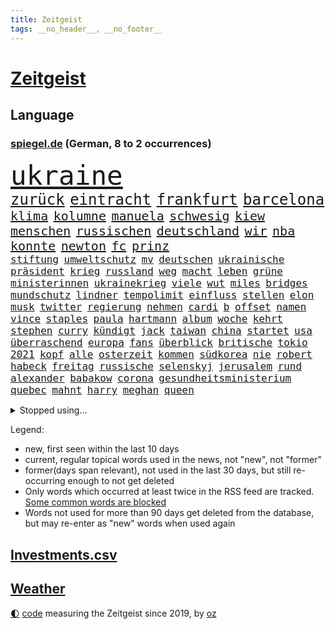 ```yaml
---
title: Zeitgeist
tags: __no_header__, __no_footer__
---
```


# [Zeitgeist](https://oliz.io/zeitgeist/)

## Language

<h3><a href="https://www.spiegel.de" target="_blank">spiegel.de</a> (German, 8 to 2 occurrences)</h3>
<p style="font-family:monospace">
<span style="font-size:32pt"><a href="news_links.html#ukraine" class="current">ukraine</a></span>
<br>
<span style="font-size:18pt"><a href="news_links.html#zurück" class="current">zurück</a></span>
<span style="font-size:18pt"><a href="news_links.html#eintracht" class="current">eintracht</a></span>
<span style="font-size:18pt"><a href="news_links.html#frankfurt" class="current">frankfurt</a></span>
<span style="font-size:18pt"><a href="news_links.html#barcelona" class="current">barcelona</a></span>
<br>
<span style="font-size:15pt"><a href="news_links.html#klima" class="current">klima</a></span>
<span style="font-size:15pt"><a href="news_links.html#kolumne" class="current">kolumne</a></span>
<span style="font-size:15pt"><a href="news_links.html#manuela" class="current">manuela</a></span>
<span style="font-size:15pt"><a href="news_links.html#schwesig" class="current">schwesig</a></span>
<span style="font-size:15pt"><a href="news_links.html#kiew" class="current">kiew</a></span>
<span style="font-size:15pt"><a href="news_links.html#menschen" class="current">menschen</a></span>
<span style="font-size:15pt"><a href="news_links.html#russischen" class="current">russischen</a></span>
<span style="font-size:15pt"><a href="news_links.html#deutschland" class="current">deutschland</a></span>
<span style="font-size:15pt"><a href="news_links.html#wir" class="current">wir</a></span>
<span style="font-size:15pt"><a href="news_links.html#nba" class="current">nba</a></span>
<span style="font-size:15pt"><a href="news_links.html#konnte" class="current">konnte</a></span>
<span style="font-size:15pt"><a href="news_links.html#newton" class="new">newton</a></span>
<span style="font-size:15pt"><a href="news_links.html#fc" class="current">fc</a></span>
<span style="font-size:15pt"><a href="news_links.html#prinz" class="current">prinz</a></span>
<br>
<span style="font-size:12pt"><a href="news_links.html#stiftung" class="current">stiftung</a></span>
<span style="font-size:12pt"><a href="news_links.html#umweltschutz" class="current">umweltschutz</a></span>
<span style="font-size:12pt"><a href="news_links.html#mv" class="current">mv</a></span>
<span style="font-size:12pt"><a href="news_links.html#deutschen" class="current">deutschen</a></span>
<span style="font-size:12pt"><a href="news_links.html#ukrainische" class="current">ukrainische</a></span>
<span style="font-size:12pt"><a href="news_links.html#präsident" class="current">präsident</a></span>
<span style="font-size:12pt"><a href="news_links.html#krieg" class="current">krieg</a></span>
<span style="font-size:12pt"><a href="news_links.html#russland" class="current">russland</a></span>
<span style="font-size:12pt"><a href="news_links.html#weg" class="current">weg</a></span>
<span style="font-size:12pt"><a href="news_links.html#macht" class="current">macht</a></span>
<span style="font-size:12pt"><a href="news_links.html#leben" class="current">leben</a></span>
<span style="font-size:12pt"><a href="news_links.html#grüne" class="current">grüne</a></span>
<span style="font-size:12pt"><a href="news_links.html#ministerinnen" class="current">ministerinnen</a></span>
<span style="font-size:12pt"><a href="news_links.html#ukrainekrieg" class="current">ukrainekrieg</a></span>
<span style="font-size:12pt"><a href="news_links.html#viele" class="current">viele</a></span>
<span style="font-size:12pt"><a href="news_links.html#wut" class="current">wut</a></span>
<span style="font-size:12pt"><a href="news_links.html#miles" class="new">miles</a></span>
<span style="font-size:12pt"><a href="news_links.html#bridges" class="new">bridges</a></span>
<span style="font-size:12pt"><a href="news_links.html#mundschutz" class="new">mundschutz</a></span>
<span style="font-size:12pt"><a href="news_links.html#lindner" class="current">lindner</a></span>
<span style="font-size:12pt"><a href="news_links.html#tempolimit" class="current">tempolimit</a></span>
<span style="font-size:12pt"><a href="news_links.html#einfluss" class="current">einfluss</a></span>
<span style="font-size:12pt"><a href="news_links.html#stellen" class="current">stellen</a></span>
<span style="font-size:12pt"><a href="news_links.html#elon" class="current">elon</a></span>
<span style="font-size:12pt"><a href="news_links.html#musk" class="current">musk</a></span>
<span style="font-size:12pt"><a href="news_links.html#twitter" class="current">twitter</a></span>
<span style="font-size:12pt"><a href="news_links.html#regierung" class="current">regierung</a></span>
<span style="font-size:12pt"><a href="news_links.html#nehmen" class="current">nehmen</a></span>
<span style="font-size:12pt"><a href="news_links.html#cardi" class="new">cardi</a></span>
<span style="font-size:12pt"><a href="news_links.html#b" class="new">b</a></span>
<span style="font-size:12pt"><a href="news_links.html#offset" class="new">offset</a></span>
<span style="font-size:12pt"><a href="news_links.html#namen" class="current">namen</a></span>
<span style="font-size:12pt"><a href="news_links.html#vince" class="new">vince</a></span>
<span style="font-size:12pt"><a href="news_links.html#staples" class="new">staples</a></span>
<span style="font-size:12pt"><a href="news_links.html#paula" class="current">paula</a></span>
<span style="font-size:12pt"><a href="news_links.html#hartmann" class="new">hartmann</a></span>
<span style="font-size:12pt"><a href="news_links.html#album" class="current">album</a></span>
<span style="font-size:12pt"><a href="news_links.html#woche" class="current">woche</a></span>
<span style="font-size:12pt"><a href="news_links.html#kehrt" class="current">kehrt</a></span>
<span style="font-size:12pt"><a href="news_links.html#stephen" class="current">stephen</a></span>
<span style="font-size:12pt"><a href="news_links.html#curry" class="current">curry</a></span>
<span style="font-size:12pt"><a href="news_links.html#kündigt" class="current">kündigt</a></span>
<span style="font-size:12pt"><a href="news_links.html#jack" class="new">jack</a></span>
<span style="font-size:12pt"><a href="news_links.html#taiwan" class="current">taiwan</a></span>
<span style="font-size:12pt"><a href="news_links.html#china" class="current">china</a></span>
<span style="font-size:12pt"><a href="news_links.html#startet" class="current">startet</a></span>
<span style="font-size:12pt"><a href="news_links.html#usa" class="current">usa</a></span>
<span style="font-size:12pt"><a href="news_links.html#überraschend" class="current">überraschend</a></span>
<span style="font-size:12pt"><a href="news_links.html#europa" class="current">europa</a></span>
<span style="font-size:12pt"><a href="news_links.html#fans" class="current">fans</a></span>
<span style="font-size:12pt"><a href="news_links.html#überblick" class="current">überblick</a></span>
<span style="font-size:12pt"><a href="news_links.html#britische" class="current">britische</a></span>
<span style="font-size:12pt"><a href="news_links.html#tokio" class="current">tokio</a></span>
<span style="font-size:12pt"><a href="news_links.html#2021" class="current">2021</a></span>
<span style="font-size:12pt"><a href="news_links.html#kopf" class="current">kopf</a></span>
<span style="font-size:12pt"><a href="news_links.html#alle" class="current">alle</a></span>
<span style="font-size:12pt"><a href="news_links.html#osterzeit" class="new">osterzeit</a></span>
<span style="font-size:12pt"><a href="news_links.html#kommen" class="current">kommen</a></span>
<span style="font-size:12pt"><a href="news_links.html#südkorea" class="current">südkorea</a></span>
<span style="font-size:12pt"><a href="news_links.html#nie" class="current">nie</a></span>
<span style="font-size:12pt"><a href="news_links.html#robert" class="current">robert</a></span>
<span style="font-size:12pt"><a href="news_links.html#habeck" class="current">habeck</a></span>
<span style="font-size:12pt"><a href="news_links.html#freitag" class="current">freitag</a></span>
<span style="font-size:12pt"><a href="news_links.html#russische" class="current">russische</a></span>
<span style="font-size:12pt"><a href="news_links.html#selenskyj" class="current">selenskyj</a></span>
<span style="font-size:12pt"><a href="news_links.html#jerusalem" class="current">jerusalem</a></span>
<span style="font-size:12pt"><a href="news_links.html#rund" class="current">rund</a></span>
<span style="font-size:12pt"><a href="news_links.html#alexander" class="current">alexander</a></span>
<span style="font-size:12pt"><a href="news_links.html#babakow" class="new">babakow</a></span>
<span style="font-size:12pt"><a href="news_links.html#corona" class="current">corona</a></span>
<span style="font-size:12pt"><a href="news_links.html#gesundheitsministerium" class="current">gesundheitsministerium</a></span>
<span style="font-size:12pt"><a href="news_links.html#quebec" class="current">quebec</a></span>
<span style="font-size:12pt"><a href="news_links.html#mahnt" class="current">mahnt</a></span>
<span style="font-size:12pt"><a href="news_links.html#harry" class="current">harry</a></span>
<span style="font-size:12pt"><a href="news_links.html#meghan" class="current">meghan</a></span>
<span style="font-size:12pt"><a href="news_links.html#queen" class="current">queen</a></span>
</p>
<details>
<summary>Stopped using...</summary>
<p class="former" style="font-size:12pt">
magdeburg(541) diskussion(540) müssten(540) sachsenanhalt(540) wirkte(540) beobachten(539) entdeckten(539) kita(539) scheinen(539) torjäger(539) treffer(539) zurzeit(539) anleger(538) bitten(538) dienst(538) löhne(538) sarscov2(538) angeklagte(537) behandlung(537) bewährung(537) depressionen(537) metern(537) teilte(537) wirecard(537) ausgebrochen(536) enger(536) entdecken(536) erteilt(536) geboren(536) geschäft(536) gesundheit(536) weiße(536) auskommen(535) behandelt(535) day(535) gelingt(535) ignoriert(535) schnelle(535) vergeblich(535) zweiter(535) alkohol(534) bewerber(534) coronatote(534) dominiert(534) eishockey(534) elektroauto(534) florian(534) hieß(534) kurzem(534) lohnt(534) lufthansa(534) rückt(534) steigender(534) stich(534) streng(534) anderes(533) schießt(533) senat(533) tom(533) verfassungsschutz(533) verstöße(533) überlegen(533) beleidigung(532) fahrzeug(532) gemeinde(532) joachim(532) namens(532) niederlagen(532) rutschen(532) spätestens(532) staats(532) verhandelt(532) wofür(532) zverev(532) ändert(532) 5(531) 80(531) bmw(531) breitet(531) durfte(531) egal(531) entgegen(531) entlässt(531) erscheinen(531) klaus(531) klimawandels(531) leichter(531) mangelt(531) preisen(531) spaniens(531) trainieren(531) you(531) zugunsten(531) zweifeln(531) badenwürttembergs(530) bestätigen(530) entwarnung(530) fenster(530) gerufen(530) investitionen(530) islamistischen(530) kritische(530) männern(530) super(530) gespielt(529) gigantische(529) hinterher(529) jüngeren(529) roboter(529) unterzahl(529) 12(528) geriet(528) i(528) informieren(528) lager(528) mancherorts(528) oppositionelle(528) rechten(528) verdächtigt(528) wurzeln(528) wütend(528) coronatests(527) ertragen(527) figuren(527) großaufgebot(527) studieren(527) wirtschaftlichen(527) abgesetzt(526) aufbauen(526) filmen(526) üben(526) freigestellt(525) game(525) island(525) italienischen(525) sinn(525) verein(525) wochenüberblick(525) 1500(524) ausschuss(524) berater(524) beschwerden(524) bremer(524) gefragt(524) nordirland(524) schlicht(524) stuft(524) 96(523) dramatische(523) kehrte(523) psychische(523) reporter(523) geschäftsführer(522) schottland(522) crash(521) feuerwehrleute(521) geprägt(521) offenen(521) gerechnet(520) image(520) moment(520) zigaretten(520) änderungen(520) durchs(519) einreise(519) form(519) option(519) transporter(519) anja(518) demokratischen(518) hürden(518) olympiasieger(518) pipeline(518) verwaltungsgericht(518) überprüfen(518) fernsehen(517) abgewiesen(516) größeren(515) kevin(515) provokation(515) sexuellen(515) text(514) todesopfer(514) konkrete(513) panik(513) sitzung(513) unterschied(513) vorteile(513) apps(512) bob(512) bundes(512) katholische(512) pandemiebekämpfung(512) präsidentenwahl(512) empfängt(511) aufgaben(510) kontakt(510) parallelen(510) umgeht(510) vermeintlich(509) kassierte(508) mitarbeiterin(508) chats(506) münster(506) schockiert(506) profis(504) vorgänger(504) bier(503) bürgerinnen(503) generalbundesanwalt(503) konferenz(503) psychisch(503) startete(503) spannend(501) praxis(500) stress(500) songs(499) benötigen(495) georg(494) künstliche(494) schmerz(494) gesundheitliche(493) thüringer(493) türen(489) athletinnen(488) ursprünglich(485) erhebliche(484) nächstes(484) klarheit(483) drohne(482) tragischen(482) ungewöhnlichen(481) 56(480) renommierten(480) sammeln(480) suv(475) bösen(470) hitler(470) billiger(467) einfache(467) gelangen(467) größe(466) regelmäßig(466) schutzsuchende(462) zweieinhalb(458) londons(454) festgesetzt(444) heimatland(436) schlaf(435) geheimen(423) schiebt(421) nachbarland(420) 18jähriger(415) entsprechenden(415) vulkan(406) herren(395) neuanfang(395) wunden(395) recherche(393) bischof(388) fängt(384) angefahren(379) konservative(374) elfjährigen(368) erteilte(361) coronainzidenz(357) zögern(353) greenpeace(352) beleidigte(350) scharfen(344) airline(342) notwendigen(327) trost(326) grünes(319) großkonzerne(318) begraben(316) dynamo(315) reinhard(315) beispiellose(310) dorthin(306) sächsische(305) auszusetzen(304) impfgegner(303) vertrieben(303) tendenzen(302) psyche(301) gesprungen(300) fußballklub(299) verließ(297) kontinent(294) verschwörungsmythen(292) riesiger(291) impfskeptiker(289) finger(288) hit(288) aktionäre(287) formiert(287) geflüchtet(285) stundenlang(285) atomkraftwerk(283) novak(283) verdi(283) delta(280) tribüne(280) staatschefs(278) adac(275) sichere(275) 16000(274) djoković(274) 28jähriger(272) erlag(272) versichert(272) beteuert(271) gerichtet(270) kreative(268) füllen(267) auswärtige(266) bekennt(266) einstige(265) schwangeren(265) veröffentlichung(264) ausgerückt(263) chemnitz(262) cup(262) stilkritik(262) visa(260) eröffnen(258) sicherer(256) vierjährige(256) kolumnistin(255) waldbrand(253) 2007(252) brücken(252) tibet(252) eingefahren(249) gewartet(249) spende(247) einführung(246) fläche(246) lied(246) elfjähriger(244) schutzmaßnahmen(244) sichtbar(244) aushalten(243) funktionär(243) technischen(243) dominieren(242) gewürdigt(242) inszenieren(242) thiel(239) karrierecoach(238) entzieht(235) füße(235) angegangen(231) coronapause(231) bauprojekte(230) freedom(230) gemischt(228) syrische(228) schuhe(225) bedrohen(221) autokraten(215) lina(215) lauf(214) leib(214) börsen(213) flüchtlingskrise(212) paket(212) drauf(211) omid(211) rückgabe(211) hoffenheim(210) 39jähriger(208) beute(208) uskonzern(208) partien(207) vielfach(206) machtübernahme(205) investiert(204) rolling(202) steil(202) stones(202) tsg(202) agiert(198) illegaler(197) farce(196) 22jährige(193) mastercard(193) oper(193) umbruch(193) gesundheitsämter(192) ausreisen(191) anhörung(189) bundestagsdebatte(188) gehirn(188) krieger(188) laufzeit(188) sportstars(188) denise(187) menschliche(187) offensiv(187) lka(186) mehrwertsteuer(186) befragt(185) geheim(184) geladen(184) durchbrechen(182) bekräftigt(181) eingefangen(181) hierzulande(181) fünftel(180) beschlagnahmen(179) kapitänin(178) südkoreas(178) unerwünschte(178) demut(177) direktor(177) tabellenspitze(176) ham(175) untätigkeit(175) hinunter(174) protestierten(174) aufholjagd(173) kunstwerke(173) ole(173) exportiert(172) gefeuert(172) lava(170) verdoppeln(170) gaskrise(169) wesen(169) mischen(168) unterhaus(167) eingeführt(166) grenzgebiet(165) mailänder(164) beruflich(163) fluglinie(163) einschüchtern(162) lindern(162) aue(161) bewerten(161) övp(160) brandt(158) bundesligist(158) kameraden(158) tierarten(158) todesopfern(158) verwerfungen(157) erneuern(156) 1974(155) eingefroren(155) havarie(155) kroatische(155) angehoben(154) aromen(154) rangnick(154) schuldenbremse(154) importieren(153) torres(153) aufgelöst(152) verdachtsfall(152) gesprächsrunde(151) kürze(151) mauern(151) namibia(151) größtem(150) tatsächliche(150) booster(149) gap(148) anfangen(147) medizinische(147) rechtsextremer(147) zulieferer(147) wiederholten(146) exkollegen(145) komplizierter(145) tornados(145) sterne(144) verteilen(144) komplikationen(143) matteo(143) menschlichkeit(143) unterhändler(143) ansatz(142) südpolarmeer(142) tödlichem(142) marschiert(141) kernkraftwerk(140) sauerstoff(139) kleintransporter(138) traditionell(138) niedrigen(137) reine(136) solcher(135) wille(135) airbus(134) vielfältig(134) niclas(133) 77(132) geschaut(132) gletscher(132) äthiopische(132) lettland(131) globaler(130) weiterspielen(130) modellen(129) vereinbarten(129) ausschließen(128) coronachaos(128) dunkeln(128) spiegelgespräch(128) weltbesten(128) zwischenbilanz(127) betriebsrat(126) abnehmer(125) atlanta(125) gender(124) unserem(123) tradition(122) geldregen(121) hausbesitzer(121) korridor(121) paradies(121) aufgespürt(120) johnsons(120) museen(120) cyberangriffs(119) erliegt(119) flüchtenden(119) haag(119) tatortvote(119) winfried(119) mache(118) british(117) entsteht(117) manila(116) nagel(116) tierwohl(116) apotheken(115) frieren(114) harsch(114) kanal(114) martina(114) kinderbetreuung(113) einschränken(112) femizide(112) magnus(112) quadrat(112) quadrats(112) versorgen(112) güler(111) praktikum(111) serap(111) zertifikate(111) tvmoderatorin(110) kurdische(109) magen(109) rechtspopulistischen(109) hochwassers(108) fluglinien(107) vergabe(107) gerast(105) impfkritischen(105) maßgeblich(105) verkehrschaos(105) geckos(104) natürlich(104) beanstandet(103) nina(103) sandra(103) entsenden(102) hochansteckenden(102) impfpässe(102) zeitweilig(102) texte(101) moralisch(100) untermauern(100) herrmann(99) kuleba(99) lehrt(99) angemessene(98) ezb(98) füllt(98) hässliche(98) showdown(98) wirtschaftssanktionen(98) witzig(98) behaupten(96) borrell(96) josep(96) student(96) unterirdischen(96) bafög(95) erobern(95) geschäften(95) miliz(95) mitgliedsländer(95) patzer(95) begegnen(93) coronaprotesten(93) herben(93) zemmour(93) éric(93) alina(92) auszahlen(92) ewig(92) welternährungsorganisation(92) geschildert(91) gnade(91) mittelfeld(91) weitergehende(91) zerbrechen(91) klara(90) medienunternehmer(90) organisiert(90) sanitäter(90) schnellt(90) ablenkung(89) auszustellen(89) eingerichtet(89) kannten(89) uniklinikum(89) 71(88) aida(88) anzugreifen(88) audi(88) einnehmen(88) erfolgte(88) klauen(88) magull(88) sicherheitsgarantien(88) 140(87) abtransport(87) geschlecht(87) weltbekannt(87) 5g(86) berlinspandau(86) diktatoren(86) drohte(86) jeweils(86) matthes(86) quiz(86) wiederbeleben(86) diverse(85) flugzeugen(85) nahrung(85) sozialexperte(85) hackern(84) luftangriffen(84) pur(84) sicheren(84) vorwoche(84) zeitraum(84) angehen(83) börsenaufsicht(83) rechtsgrundlage(83) unbemannter(83) verneigt(83) ballistischen(82) carola(82) gerammt(82) heftigem(82) kriegt(82) produzent(82) rackete(82) verpassten(82) innenraum(81) nannten(81) statistiken(81) vertiefen(81) dom(80) erkrankungen(80) ausgebreitet(79) donezk(79) fliege(79) fossil(79) hinlegte(79) lyrics(79) negativrekord(79) rkipräsident(79) sibylle(79) eike(78) let(78) ställen(78) usdemokraten(78) abhalten(77) atemnot(77) autist(77) großeinsatz(77) härtesten(77) kampfeinsatz(77) maranello(77) stuhl(77) unschuldige(77) 1973(76) humanitären(76) reduzierte(76) schutzgebieten(76) bätzing(75) indiegames(75) schneefälle(75) aviv(74) chelseacoach(74) fertigung(74) himmelfahrtskommando(74) schärfsten(74) stefanie(74) südkoreaner(74) everest(73) geplatzt(73) jost(73) kobusch(73) tätowieren(73) umkämpfte(73) akuter(72) ankam(72) bevölkerungsgruppen(72) disneyfilm(72) go(72) handelsabkommen(72) krefelder(72) maxim(72) meere(72) nahelegen(72) opa(72) gräber(71) ian(71) kulturellen(71) ladung(71) niedergeschossen(71) chefstratege(70) flugausfälle(70) frauenrechte(70) mutigen(70) schießereien(70) singt(70) videobeweis(70) weiterreise(70) frontlinie(69) nachgeholt(69) nova(69) sondergenehmigung(69) städtetag(69) wandern(69) forderten(68) großstädte(68) jahreshälfte(68) mobilisiert(68) tiktokstars(68) weitreichend(68) wild(68) abhängt(67) formel1star(67) geredet(67) inszenierung(67) sektoren(67) veränderten(67) 1947(66) atommeiler(66) bridge(66) doms(66) harbour(66) importverbot(66) kreuzfahrtschiff(66) meiler(66) turkmenistan(66) entfalten(65) gesundheitsämtern(65) höhen(65) mordopfer(64) möglichem(64) sonderverwaltungszone(64) stecker(64) verheißt(64) abgestürzte(63) antreibt(63) einzel(63) paars(63) rüstung(63) steuerlich(63) überlässt(63) betrachtete(62) cover(62) erhöhter(62) geläutert(62) islamabad(62) maren(62) millionenmetropole(62) spuckt(62) dämonen(61) erreichten(61) gegenkandidaten(61) hapaglloyd(61) hauptdarstellerin(61) wehrpflichtigen(61) abschuss(60) erhöhten(60) gewaschen(60) monsanto(60) dominierten(59) gewicht(59) slalom(59) stabilisieren(59) unnötig(59) 1972(58) 4400(58) angegeben(58) aufgerüstet(58) kraftwerke(58) sitzungen(58) abgezockt(57) exsowjetrepublik(57) schweineherz(57) wählern(57) allzeithoch(56) landschaft(56) neurowissenschaftlerin(56) pekings(56) sofortmaßnahmen(56) urner(56) bitterkeit(55) dahinterstecken(55) kompletten(55) satellitenbildern(55) speziell(55) steuerte(55) technologies(55) texanische(55) unweit(55) brent(54) direkter(54) kaderali(54) ozeane(54) stille(54) unionspolitiker(54) auffällig(53) forschungszentrum(53) uboote(53) verpflichtendes(53) ausstatten(52) berüchtigte(52) buckinghampalast(52) münstertatort(52) anstrengend(51) darmbakterien(51) eigner(51) eingekesselt(51) militärstützpunkt(51) negativschlagzeilen(51) 58jähriger(50) 63(50) akku(50) architektin(50) außenwelt(50) führungstor(50) gen(50) horror(50) neuerung(50) vierjährigen(50) gefechten(49) haustiere(49) preisschub(49) umgezogen(49) verwundete(49) winkler(49) bundesligaprofi(48) cyberattacken(48) nachkommen(48) nützt(48) pontifex(48) präsidium(48) schmelzende(48) vergab(48) ölpreise(48) 1942(47) 83jährige(47) marx(47) missbrauchsgutachten(47) befürworten(46) fähigkeiten(46) sowohl(46) büdenbender(45) lamborghini(45) routinier(45) unterbrechen(45) eingezogen(44) geringe(44) gläubigen(44) hungrig(44) philosoph(44) regierungssitz(44) verständlich(44) konfliktparteien(43) reichweite(43) anhaben(42) gestrandet(42) menschenrechtsaktivistin(42) seoul(42) aktienmärkte(41) anstehenden(41) cyberangriff(41) körperlichen(41) missbrauchte(41) neuregelung(41) pausen(41) raserei(41) schnellsten(41) zurückkommt(41) gewölbe(40) lebende(40) schwelle(40) elefant(39) kurdischen(39) sofortigem(39) sportdirektor(39) we(39) bewusstlose(38) e10(38) hausdurchsuchung(38) minneapolis(38) wilhelmshaven(38) ausrichter(37) derzeitige(37) herauskommt(37) mineralwasser(37) rings(37) stärkung(37) vereine(37) 92(36) benko(36) gründlich(36) niedriger(36) unbewaffnete(36) eintrag(35) lagarde(35) vergleicht(35) weltordnung(35) bürokratie(34) folgten(34) kopftuchverbot(34) russinnen(34) sinniert(34) anschlägen(33) aufrechterhalten(33) gesteigert(33) ignorierte(33) medaillen(33) problems(33) sorte(33) it(32) odyssee(32) patientenschützer(32) schickten(32) schuster(32) antarktisexpedition(31) erliegen(31) misslungen(31) proteinimpfstoff(31) rechtsweg(31) wütender(31) xenotransplantation(31) aufsichtsbehörde(30) baltischen(30) immunsystem(30) stillgelegt(30) generalabrechnung(29) goldmedaille(29) intellektuellen(29) nicolaus(29) zagreb(29) air(28) flugkörper(28) hall(28) hausbau(28) kremlkritiker(28) laschen(28) yi(28) begeht(27) eifrig(27) erhob(27) machbar(27) begeben(26) coolness(26) drehten(26) reiht(26) verzückte(26) blumenstrauß(25) ebene(25) gesuchter(25) hysterie(25) ranger(25) schweineherztransplantation(25) balkone(24) boom(24) henrik(24) russin(24) sekeinsatz(24) vorab(24) wachsenden(24) zuteil(24) pathos(23) prahlt(23) steuererleichterungen(23) ausfiel(22) biathleten(22) delegierte(22) kammer(22) kreativität(22) neigen(22) prorussische(22) regierungstruppen(22) schlussfeier(22) senkung(22) sportgerichtshof(22) tiefgreifenderen(22) claas(21) heise(21) marschierten(21) meyerheuer(21) nervosität(21) nix(21) spiegeltvreporter(21) einsatzfähig(20) expansion(20) fernost(20) hausfrauen(20) körpergröße(20) vertreiben(20) waffensystem(20) üppige(20) acapulco(19) antonia(19) auswandern(19) rissen(19) selbstzweifel(19) suvfahrer(19) tennisolympiasieger(19) ökonomisch(19) anteile(18) bewerberinnen(18) finanzsanktionen(18) nrwinnenministerium(18) spült(18) unterbunden(18) verbrauchern(18) chilenische(17) freundschaften(17) häme(17) krebsleiden(17) salzburg(17) zuschauenden(17) arne(16) beruhigt(16) finanzmärkte(16) geklappt(16) siege(16) vorübergehenden(16) applaus(15) chemikalien(15) immunisierung(15) katastrophale(15) packen(15) transgenderkindern(15) verjüngen(15) kanzelt(14) monarchin(14) mutige(14) selfmademilliardär(14) spdlinke(14) sperre(14) stagflation(14) überwiegt(14) erneuerbare(13) ernährung(13) forschenden(13) fußballspiel(13) kämpferisch(13) mindestalter(13) ramsan(13) schwieg(13) spezialeinheiten(13) tschetschenische(13) anzutreten(12) geschwüre(12) gesellschaftsjahr(12) paralympics(12) premierleagueklub(12) ratingagenturen(12) völkerrechts(12) wehrpflicht(12) amtszeiten(11) austausch(11) fliehenden(11) olena(11) schmerzt(11)
</p>
</details>
<p>Legend:
<ul>
<li><span class="new">new</span>, first seen within the last 10 days</li>
<li><span class="current">current</span>, regular topical words used in the news, not "new", not "former"</li>
<li><span class="former">former(days span relevant)</span>, not used in the last 30 days, but still re-occurring enough to not get deleted</li>
<li>Only words which occurred at least twice in the RSS feed are tracked. <a href="language/filters.py">Some common words are blocked</a></li>
<li>Words not used for more than 90 days get deleted from the database, but may re-enter as "new" words when used again</li>
</ul>
</p>

## [Investments](investments.html)[.csv](investments.csv)

## [Weather](weather.html)

<footer>
<a href="javascript:toggleTheme()" class="nav">🌓</a>
<a href="https://github.com/ooz/zeitgeist">code</a> measuring the Zeitgeist since 2019, by <a href="https://oliz.io">oz</a>
</footer>
